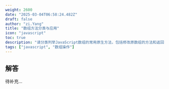 ```yaml
---
weight: 2600
date: "2025-03-04T06:58:24.482Z"
draft: false
author: "zi.Yang"
title: "数组方法分类与应用"
icon: "javascript"
toc: true
description: "请分类列举JavaScript数组的常用原生方法，包括修改原数组的方法和返回新数组的方法，并说明splice()与slice()的核心差异。"
tags: ["javascript", "数组操作"]
---
```


## 解答

待补充...
